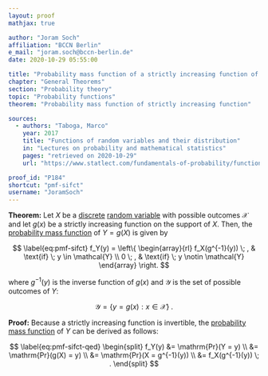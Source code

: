 ```yaml
---
layout: proof
mathjax: true

author: "Joram Soch"
affiliation: "BCCN Berlin"
e_mail: "joram.soch@bccn-berlin.de"
date: 2020-10-29 05:55:00

title: "Probability mass function of a strictly increasing function of a discrete random variable"
chapter: "General Theorems"
section: "Probability theory"
topic: "Probability functions"
theorem: "Probability mass function of strictly increasing function"

sources:
  - authors: "Taboga, Marco"
    year: 2017
    title: "Functions of random variables and their distribution"
    in: "Lectures on probability and mathematical statistics"
    pages: "retrieved on 2020-10-29"
    url: "https://www.statlect.com/fundamentals-of-probability/functions-of-random-variables-and-their-distribution#hid3"

proof_id: "P184"
shortcut: "pmf-sifct"
username: "JoramSoch"
---
```



**Theorem:** Let $X$ be a [discrete](/D/rvar-disc) [random variable](/D/rvar) with possible outcomes $\mathcal{X}$ and let $g(x)$ be a strictly increasing function on the support of $X$. Then, the [probability mass function](/D/pmf) of $Y = g(X)$ is given by

$$ \label{eq:pmf-sifct}
f_Y(y) = \left\{
\begin{array}{rl}
f_X(g^{-1}(y)) \; , & \text{if} \; y \in \mathcal{Y} \\
0 \; , & \text{if} \; y \notin \mathcal{Y}
\end{array}
\right.
$$

where $g^{-1}(y)$ is the inverse function of $g(x)$ and $\mathcal{Y}$ is the set of possible outcomes of $Y$:

$$ \label{eq:Y-range}
\mathcal{Y} = \left\lbrace y = g(x): x \in \mathcal{X} \right\rbrace \; .
$$


**Proof:** Because a strictly increasing function is invertible, the [probability mass function](/D/pmf) of $Y$ can be derived as follows:

$$ \label{eq:pmf-sifct-qed}
\begin{split}
f_Y(y) &= \mathrm{Pr}(Y = y) \\
&= \mathrm{Pr}(g(X) = y) \\
&= \mathrm{Pr}(X = g^{-1}(y)) \\
&= f_X(g^{-1}(y)) \; .
\end{split}
$$